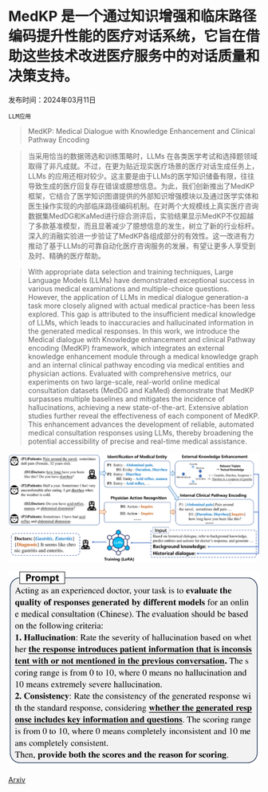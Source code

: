 # MedKP 是一个通过知识增强和临床路径编码提升性能的医疗对话系统，它旨在借助这些技术改进医疗服务中的对话质量和决策支持。

发布时间：2024年03月11日

`LLM应用`

> MedKP: Medical Dialogue with Knowledge Enhancement and Clinical Pathway Encoding

> 当采用恰当的数据筛选和训练策略时，LLMs 在各类医学考试和选择题领域取得了非凡成就。不过，在更为贴近现实医疗场景的医疗对话生成任务上，LLMs 的应用还相对较少。这主要是由于LLMs的医学知识储备有限，往往导致生成的医疗回复存在错误或臆想信息。为此，我们创新推出了MedKP框架，它结合了医学知识图谱提供的外部知识增强模块以及通过医学实体和医生操作实现的内部临床路径编码机制。在对两个大规模线上真实医疗咨询数据集MedDG和KaMed进行综合测评后，实验结果显示MedKP不仅超越了多款基准模型，而且显著减少了臆想信息的发生，树立了新的行业标杆。深入的消融实验进一步验证了MedKP各组成部分的有效性。这一改进有力推动了基于LLMs的可靠自动化医疗咨询服务的发展，有望让更多人享受到及时、精确的医疗帮助。

> With appropriate data selection and training techniques, Large Language Models (LLMs) have demonstrated exceptional success in various medical examinations and multiple-choice questions. However, the application of LLMs in medical dialogue generation-a task more closely aligned with actual medical practice-has been less explored. This gap is attributed to the insufficient medical knowledge of LLMs, which leads to inaccuracies and hallucinated information in the generated medical responses. In this work, we introduce the Medical dialogue with Knowledge enhancement and clinical Pathway encoding (MedKP) framework, which integrates an external knowledge enhancement module through a medical knowledge graph and an internal clinical pathway encoding via medical entities and physician actions. Evaluated with comprehensive metrics, our experiments on two large-scale, real-world online medical consultation datasets (MedDG and KaMed) demonstrate that MedKP surpasses multiple baselines and mitigates the incidence of hallucinations, achieving a new state-of-the-art. Extensive ablation studies further reveal the effectiveness of each component of MedKP. This enhancement advances the development of reliable, automated medical consultation responses using LLMs, thereby broadening the potential accessibility of precise and real-time medical assistance.

![MedKP 是一个通过知识增强和临床路径编码提升性能的医疗对话系统，它旨在借助这些技术改进医疗服务中的对话质量和决策支持。](../../../paper_images/2403.06611/x1.png)

![MedKP 是一个通过知识增强和临床路径编码提升性能的医疗对话系统，它旨在借助这些技术改进医疗服务中的对话质量和决策支持。](../../../paper_images/2403.06611/x2.png)

[Arxiv](https://arxiv.org/abs/2403.06611)